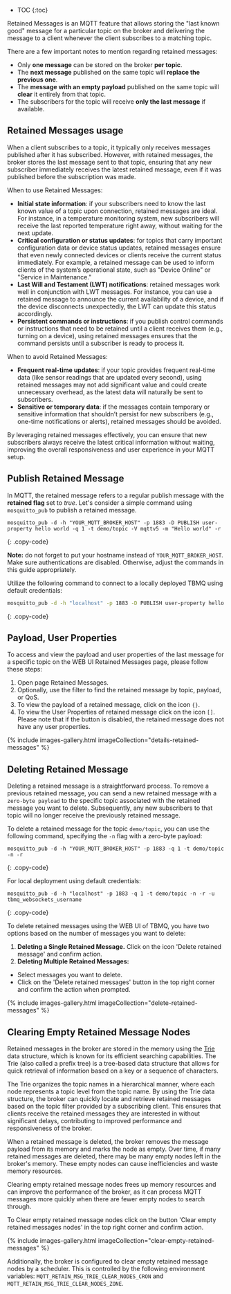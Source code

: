 * TOC
{:toc}

Retained Messages is an MQTT feature that allows storing the "last known good" message for a 
particular topic on the broker and delivering the message to a client whenever the client subscribes to a matching topic.

There are a few important notes to mention regarding retained messages:
* Only **one message** can be stored on the broker **per topic**.
* The **next message** published on the same topic will **replace the previous one**.
* The **message with an empty payload** published on the same topic will **clear** it entirely from that topic.
* The subscribers for the topic will receive **only the last message** if available.

## Retained Messages usage

When a client subscribes to a topic, it typically only receives messages published after it has subscribed. 
However, with retained messages, the broker stores the last message sent to that topic, ensuring that any new subscriber immediately receives the latest retained message, 
even if it was published before the subscription was made.

When to use Retained Messages:

* **Initial state information**: if your subscribers need to know the last known value of a topic upon connection, retained messages are ideal. 
For instance, in a temperature monitoring system, new subscribers will receive the last reported temperature right away, without waiting for the next update.
* **Critical configuration or status updates**: for topics that carry important configuration data or device status updates, 
retained messages ensure that even newly connected devices or clients receive the current status immediately. 
For example, a retained message can be used to inform clients of the system’s operational state, such as "Device Online" or "Service in Maintenance."
* **Last Will and Testament (LWT) notifications**: retained messages work well in conjunction with LWT messages. 
For instance, you can use a retained message to announce the current availability of a device, and if the device disconnects unexpectedly, the LWT can update this status accordingly.
* **Persistent commands or instructions**: if you publish control commands or instructions that need to be retained until a client receives them (e.g., turning on a device), 
using retained messages ensures that the command persists until a subscriber is ready to process it.

When to avoid Retained Messages:

* **Frequent real-time updates**: if your topic provides frequent real-time data (like sensor readings that are updated every second), 
using retained messages may not add significant value and could create unnecessary overhead, as the latest data will naturally be sent to subscribers.
* **Sensitive or temporary data**: if the messages contain temporary or sensitive information that shouldn’t persist for new subscribers 
(e.g., one-time notifications or alerts), retained messages should be avoided.

By leveraging retained messages effectively, you can ensure that new subscribers always receive the latest critical information without waiting, 
improving the overall responsiveness and user experience in your MQTT setup.

## Publish Retained Message

In MQTT, the retained message refers to a regular publish message with the **retained flag** set to _true_.
Let's consider a simple command using `mosquitto_pub` to publish a retained message. 

```shell
mosquitto_pub -d -h "YOUR_MQTT_BROKER_HOST" -p 1883 -D PUBLISH user-property hello world -q 1 -t demo/topic -V mqttv5 -m "Hello world" -r
```
{: .copy-code}

**Note:** do not forget to put your hostname instead of `YOUR_MQTT_BROKER_HOST`. 
Make sure authentications are disabled. Otherwise, adjust the commands in this guide appropriately.

Utilize the following command to connect to a locally deployed TBMQ using default credentials:

```bash
mosquitto_pub -d -h "localhost" -p 1883 -D PUBLISH user-property hello world -q 1 -t demo/topic -V mqttv5 -m "Hello world" -r -u tbmq_websockets_username
```
{: .copy-code}

## Payload, User Properties

To access and view the payload and user properties of the last message for a specific topic on the WEB UI Retained Messages page, please follow these steps:

1. Open page Retained Messages.
2. Optionally, use the filter to find the retained message by topic, payload, or QoS.
3. To view the payload of a retained message, click on the icon `{}`. 
4. To view the User Properties of retained message click on the icon `[]`. Please note that if the button is disabled, the retained message does not have any user properties.

{% include images-gallery.html imageCollection="details-retained-messages" %}

## Deleting Retained Message

Deleting a retained message is a straightforward process. To remove a previous retained message, you can send a new retained message with a `zero-byte payload` to the 
specific topic associated with the retained message you want to delete. Subsequently, any new subscribers to that topic will no longer receive the previously retained message.

To delete a retained message for the topic `demo/topic`, you can use the following command, specifying the `-n` flag with a zero-byte payload:

```shell
mosquitto_pub -d -h "YOUR_MQTT_BROKER_HOST" -p 1883 -q 1 -t demo/topic -n -r
```
{: .copy-code}

For local deployment using default credentials:
```shell
mosquitto_pub -d -h "localhost" -p 1883 -q 1 -t demo/topic -n -r -u tbmq_websockets_username
```
{: .copy-code}

To delete retained messages using the WEB UI of TBMQ, you have two options based on the number of messages you want to delete:
1. **Deleting a Single Retained Message.** Click on the icon 'Delete retained message' and confirm action.
2. **Deleting Multiple Retained Messages:** 
  * Select messages you want to delete.
  * Click on the 'Delete retained messages' button in the top right corner and confirm the action when prompted.

{% include images-gallery.html imageCollection="delete-retained-messages" %}

## Clearing Empty Retained Message Nodes

Retained messages in the broker are stored in the memory using the [Trie](https://en.wikipedia.org/wiki/Trie) data structure, 
which is known for its efficient searching capabilities.
The Trie (also called a prefix tree) is a tree-based data structure that allows for quick retrieval of information based on a key or a sequence of characters.

The Trie organizes the topic names in a hierarchical manner, where each node represents a topic level from the topic name.
By using the Trie data structure, the broker can quickly locate and retrieve retained messages based on the topic filter provided by a subscribing client. 
This ensures that clients receive the retained messages they are interested in without significant delays, contributing to improved performance and responsiveness of the broker.

When a retained message is deleted, the broker removes the message payload from its memory and marks the node as empty.
Over time, if many retained messages are deleted, there may be many empty nodes left in the broker's memory.
These empty nodes can cause inefficiencies and waste memory resources.

Clearing empty retained message nodes frees up memory resources and can improve the performance of the broker, 
as it can process MQTT messages more quickly when there are fewer empty nodes to search through.

To Clear empty retained message nodes click on the button 'Clear empty retained messages nodes' in the top right corner and confirm action.

{% include images-gallery.html imageCollection="clear-empty-retained-messages" %}

Additionally, the broker is configured to clear empty retained message nodes by a scheduler. This is controlled by the following environment variables:
`MQTT_RETAIN_MSG_TRIE_CLEAR_NODES_CRON` and `MQTT_RETAIN_MSG_TRIE_CLEAR_NODES_ZONE`.
